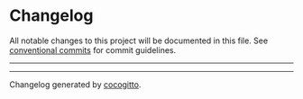 # Changelog

All notable changes to this project will be documented in this file.
See [conventional commits](https://www.conventionalcommits.org/) for commit
guidelines.
- - -

- - -
Changelog generated by [cocogitto](https://github.com/cocogitto/cocogitto).
